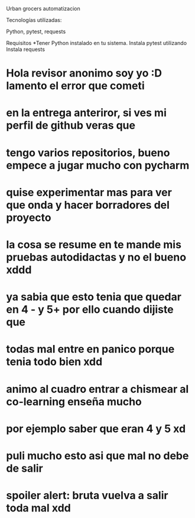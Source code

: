 Urban grocers automatizacion

Tecnologías utilizadas:

Python, pytest, requests

Requisitos
*Tener Python instalado en tu sistema. 
Instala pytest utilizando 
Instala requests 


# Hola revisor anonimo soy yo :D lamento el error que cometi
# en la entrega anteriror, si ves mi perfil de github veras que 
# tengo varios repositorios, bueno empece a jugar mucho con pycharm
# quise experimentar mas para ver que onda y hacer borradores del proyecto
# la cosa se resume en te mande mis pruebas autodidactas y no el bueno xddd
# ya sabia que esto tenia que quedar en 4 - y 5+ por ello cuando dijiste que 
# todas mal entre en panico porque tenia todo bien xdd 
# animo al cuadro entrar a chismear al co-learning enseña mucho
# por ejemplo saber que eran 4 y 5 xd 
# puli mucho esto asi que mal no debe de salir
# spoiler alert: bruta vuelva a salir toda mal xdd

